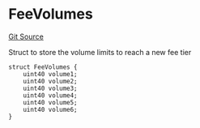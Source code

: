 # FeeVolumes
[Git Source](https://github.com/solidant/unlimited-contracts/blob/06933827b140eb30ab8723aa85a9cdce2333525a/src/user-manager/UserManager.sol)

Struct to store the volume limits to reach a new fee tier


```solidity
struct FeeVolumes {
    uint40 volume1;
    uint40 volume2;
    uint40 volume3;
    uint40 volume4;
    uint40 volume5;
    uint40 volume6;
}
```

